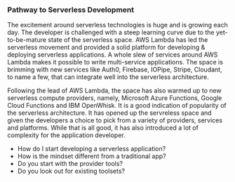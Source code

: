 ### Pathway to Serverless Development

The excitement around serverless technologies is huge and is growing each day. The developer is challenged with a steep learning curve due to the yet-to-be-mature state of the serverless space. AWS Lambda has led the serverless movement and provided a solid platform for developing & deploying serverless applications. A whole slew of services around AWS Lambda makes it possible to write multi-service applications. The space is brimming with new services like Auth0, Firebase, IOPipe, Stripe, Cloudant, to name a few, that can integrate well into the serverless architecture.

Following the lead of AWS Lambda, the space has also warmed up to new serverless compute providers, namely, Microsoft Azure Functions, Google Cloud Functions and IBM OpenWhisk. It is a good indication of popularity of the serverless architecture. It has opened up the servreless space and given the developers a choice to pick from a variety of providers, services and platforms. While that is all good, it has also introduced a lot of complexity for the application developer.

* How do I start developing a serverless application?
* How is the mindset different from a traditional app?
* Do you start with the provider tools?
* Do you look out for existing toolsets?
